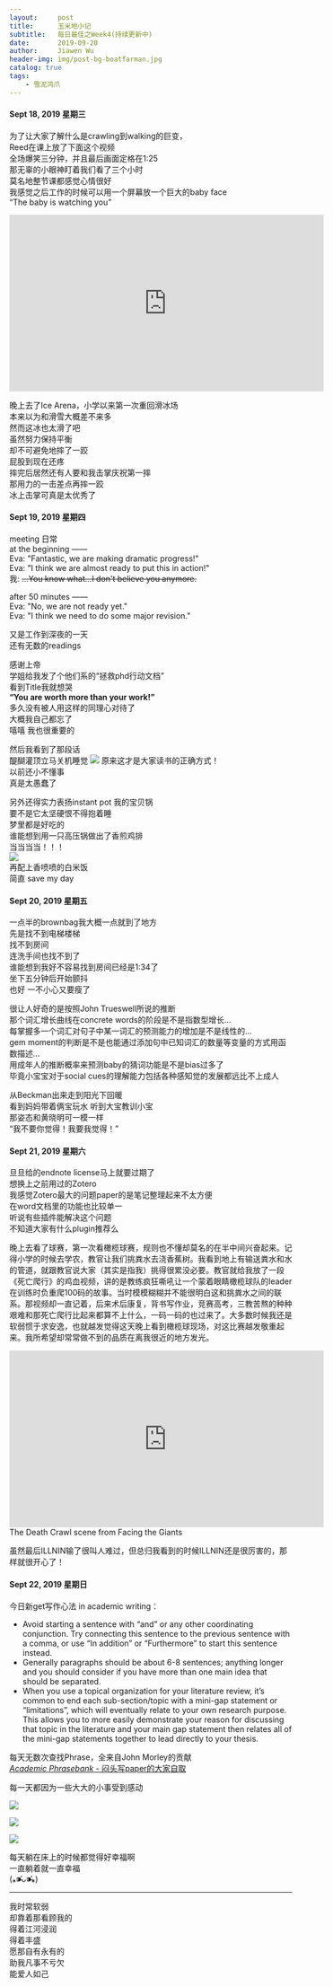 ```yaml
---
layout:     post
title:      玉米地小记
subtitle:   每日最佳之Week4(持续更新中)
date:       2019-09-20
author:     Jiawen Wu
header-img: img/post-bg-boatfarman.jpg
catalog: true
tags:
    - 雪泥鸿爪
---
```

<script type="text/javascript">
// 禁止右键菜单
document.oncontextmenu = function(){ return false; };
// 禁止文字选择
document.onselectstart = function(){ return false; };
// 禁止复制
document.oncopy = function(){ return false; };
// 禁止剪切
document.oncut = function(){ return false; };
// 禁止粘贴
document.onpaste = function(){ return false; };
</script>

#### Sept 18, 2019 星期三

为了让大家了解什么是crawling到walking的巨变，  
Reed在课上放了下面这个视频  
全场爆笑三分钟，并且最后画面定格在1:25  
那无辜的小眼神盯着我们看了三个小时  
莫名地整节课都感觉心情很好  
我感觉之后工作的时候可以用一个屏幕放一个巨大的baby face  
“The baby is watching you”

<iframe width="560" height="315" src="https://www.youtube.com/embed/hXl5ejuC7nw" frameborder="0" allow="accelerometer; autoplay; encrypted-media; gyroscope; picture-in-picture" allowfullscreen></iframe>

晚上去了Ice Arena，小学以来第一次重回滑冰场  
本来以为和滑雪大概差不来多  
然而这冰也太滑了吧  
虽然努力保持平衡  
却不可避免地摔了一跤  
屁股到现在还疼  
摔完后居然还有人要和我击掌庆祝第一摔  
那用力的一击差点再摔一跤  
冰上击掌可真是太优秀了  

#### Sept 19, 2019 星期四

meeting 日常  
at the beginning ——  
Eva: "Fantastic, we are making dramatic progress!"  
Eva: "I think we are almost ready to put this in action!"  
我: ~~...You know what...I don't believe you anymore.~~

after 50 minutes ——  
Eva: "No, we are not ready yet."  
Eva: "I think we need to do some major revision."

又是工作到深夜的一天  
还有无数的readings  

感谢上帝  
学姐给我发了个他们系的“拯救phd行动文档”  
看到Title我就想哭  
**“You are worth more than your work!”**  
多久没有被人用这样的同理心对待了  
大概我自己都忘了  
嘻嘻 我也很重要的  

然后我看到了那段话  
醍醐灌顶立马关机睡觉
![](https://raw.githubusercontent.com/BrokenCrayons/ImageBase/master/Images/1568956433328.jpg)
原来这才是大家读书的正确方式！  
以前还小不懂事  
真是太愚蠢了

另外还得实力表扬instant pot 我的宝贝锅  
要不是它太坚硬恨不得抱着睡  
梦里都是好吃的  
谁能想到用一只高压锅做出了香煎鸡排  
当当当当！！！  
![](https://raw.githubusercontent.com/BrokenCrayons/ImageBase/master/Images/IMG_2755.JPG)  
再配上香喷喷的白米饭  
简直 save my day

#### Sept 20, 2019 星期五

一点半的brownbag我大概一点就到了地方  
先是找不到电梯楼梯  
找不到房间  
连洗手间也找不到了  
谁能想到我好不容易找到房间已经是1:34了  
坐下五分钟后开始颤抖  
也好 一不小心又要瘦了  

很让人好奇的是按照John Trueswell所说的推断   
那个词汇增长曲线在concrete words的阶段是不是指数型增长...  
每掌握多一个词汇对句子中某一词汇的预测能力的增加是不是线性的...  
gem moment的判断是不是也能通过添加句中已知词汇的数量等变量的方式用函数描述...  
用成年人的推断概率来预测baby的猜词功能是不是bias过多了  
毕竟小宝宝对于social cues的理解能力包括各种感知觉的发展都远比不上成人  

从Beckman出来走到阳光下回暖  
看到妈妈带着俩宝玩水
听到大宝教训小宝  
那姿态和黄晓明可一模一样  
“我不要你觉得！我要我觉得！”  

#### Sept 21, 2019 星期六
旦旦给的endnote license马上就要过期了  
想换上之前用过的Zotero   
我感觉Zotero最大的问题paper的是笔记整理起来不太方便  
在word文档里的功能也比较单一  
听说有些插件能解决这个问题  
不知道大家有什么plugin推荐么 

晚上去看了球赛，第一次看橄榄球赛，规则也不懂却莫名的在半中间兴奋起来。记得小学的时候去学农，教官让我们挑粪水去浇香蕉树。我看到地上有输送粪水和水的管道，就跟教官说大家（其实是指我）挑得很累没必要。教官就给我放了一段《死亡爬行》的鸡血视频，讲的是教练疯狂嘶吼让一个蒙着眼睛橄榄球队的leader在训练时负重爬100码的故事。当时模模糊糊并不能很明白这和挑粪水之间的联系。那视频却一直记着，后来术后康复，背书写作业，竞赛高考，三教苦熬的种种艰难和那死亡爬行比起来都算不上什么，一码一码的也过来了。大多数时候我还是软弱惯于求安逸，也就越发觉得这天晚上看到橄榄球现场，对这比赛越发敬重起来。我所希望却常常做不到的品质在离我很近的地方发光。

<iframe width="560" height="315" src="https://www.youtube.com/embed/-sUKoKQlEC4" frameborder="0" allow="accelerometer; autoplay; encrypted-media; gyroscope; picture-in-picture" allowfullscreen></iframe>
The Death Crawl scene from Facing the Giants

虽然最后ILLNIN输了很叫人难过，但总归我看到的时候ILLNIN还是很厉害的，那样就很开心了！

#### Sept 22, 2019 星期日

今日新get写作心法 in academic writing：    

- Avoid starting a sentence with “and” or any other coordinating conjunction. Try connecting this sentence to the previous sentence with a comma, or use “In addition” or “Furthermore” to start this sentence instead.
- Generally paragraphs should be about 6-8 sentences; anything longer and you should consider if you have more than one main idea that should be separated.
- When you use a topical organization for your literature review, it’s common to end each sub-section/topic with a mini-gap statement or “limitations”, which will eventually relate to your own research purpose. This allows you to more easily demonstrate your reason for discussing that topic in the literature and your main gap statement then relates all of the mini-gap statements together to lead directly to your thesis.

每天无数次查找Phrase，全来自John Morley的贡献  
[*Academic Phrasebank* - 闷头写paper的大家自取](https://github.com/BrokenCrayons/Resources/blob/master/Academic%20Phrasebank.pdf)

每一天都因为一些大大的小事受到感动  

![](https://raw.githubusercontent.com/BrokenCrayons/ImageBase/master/Images/IMG_2770.jpg)

![](https://raw.githubusercontent.com/BrokenCrayons/ImageBase/master/Images/IMG_2768.JPG)

![](https://raw.githubusercontent.com/BrokenCrayons/ImageBase/master/Images/IMG_2767.JPG)

每天躺在床上的时候都觉得好幸福啊  
一直躺着就一直幸福  
(⁎⁍̴̛ᴗ⁍̴̛⁎)

---
我时常软弱  
却靠着那看顾我的  
得着江河浸润  
得着丰盛  
愿那自有永有的  
助我凡事不亏欠  
能爱人如己
